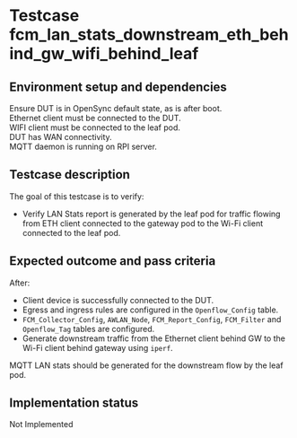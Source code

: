 # Testcase fcm_lan_stats_downstream_eth_behind_gw_wifi_behind_leaf

## Environment setup and dependencies

Ensure DUT is in OpenSync default state, as is after boot.\
Ethernet client must be connected to the DUT. \
WIFI client
must be connected to the leaf pod. \
DUT has WAN connectivity.\
MQTT daemon is running on RPI server.

## Testcase description

The goal of this testcase is to verify:

- Verify LAN Stats report is generated by the leaf pod for traffic flowing from ETH client connected to the gateway pod
  to the Wi-Fi client connected to the leaf pod.

## Expected outcome and pass criteria

After:

- Client device is successfully connected to the DUT.
- Egress and ingress rules are configured in the `Openflow_Config` table.
- `FCM_Collector_Config`, `AWLAN_Node`, `FCM_Report_Config`, `FCM_Filter` and `Openflow_Tag` tables are configured.
- Generate downstream traffic from the Ethernet client behind GW to the Wi-Fi client behind gateway using `iperf`.

MQTT LAN stats should be generated for the downstream flow by the leaf pod.

## Implementation status

Not Implemented

